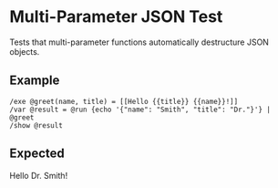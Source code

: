 # Multi-Parameter JSON Test

Tests that multi-parameter functions automatically destructure JSON objects.

## Example

```mlld
/exe @greet(name, title) = [[Hello {{title}} {{name}}!]]
/var @result = @run {echo '{"name": "Smith", "title": "Dr."}'} | @greet
/show @result
```

## Expected

Hello Dr. Smith!